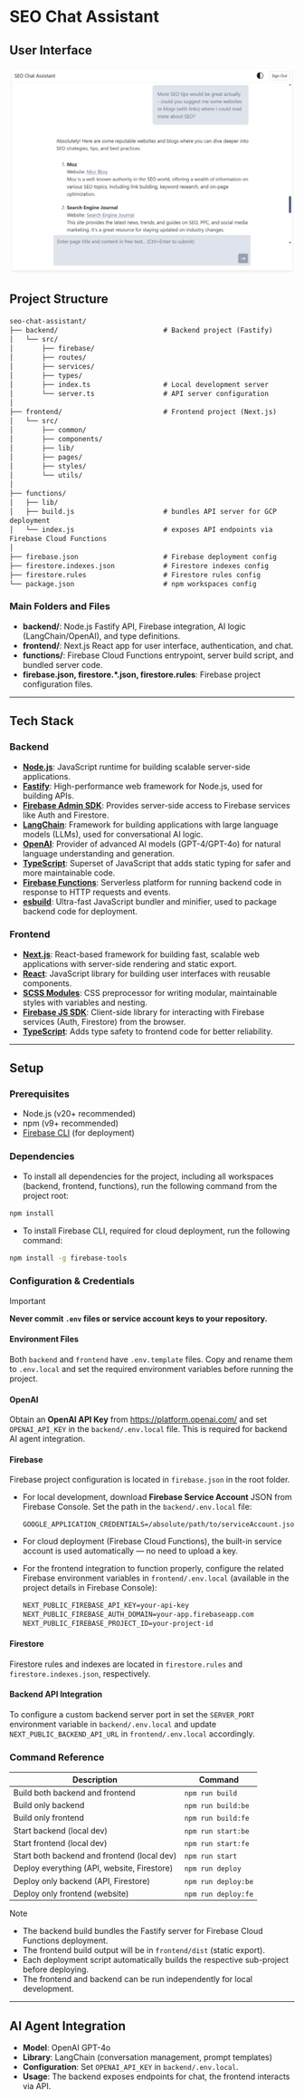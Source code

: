 # SEO Chat Assistant

## User Interface

![UI Screenshot](.github/assets/chat-ui.png)


## Project Structure

```
seo-chat-assistant/
├── backend/                          # Backend project (Fastify)
│   └── src/
│       ├── firebase/
│       ├── routes/
│       ├── services/
│       ├── types/
│       ├── index.ts                  # Local development server
│       └── server.ts                 # API server configuration
│
├── frontend/                         # Frontend project (Next.js)
│   └── src/
│       ├── common/
│       ├── components/
│       ├── lib/
│       ├── pages/
│       ├── styles/
│       └── utils/
│
├── functions/
│   ├── lib/
│   ├── build.js                      # bundles API server for GCP deployment
│   └── index.js                      # exposes API endpoints via Firebase Cloud Functions
│
├── firebase.json                     # Firebase deployment config
├── firestore.indexes.json            # Firestore indexes config
├── firestore.rules                   # Firestore rules config
└── package.json                      # npm workspaces config
```

### Main Folders and Files

- **backend/**: Node.js Fastify API, Firebase integration, AI logic (LangChain/OpenAI), and type definitions.
- **frontend/**: Next.js React app for user interface, authentication, and chat.
- **functions/**: Firebase Cloud Functions entrypoint, server build script, and bundled server code.
- **firebase.json, firestore.*.json, firestore.rules**: Firebase project configuration files.

---

## Tech Stack

### Backend
- [**Node.js**](https://nodejs.org/): JavaScript runtime for building scalable server-side applications.
- [**Fastify**](https://www.fastify.io/): High-performance web framework for Node.js, used for building APIs.
- [**Firebase Admin SDK**](https://firebase.google.com/docs/admin/setup): Provides server-side access to Firebase services like Auth and Firestore.
- [**LangChain**](https://js.langchain.com/docs/): Framework for building applications with large language models (LLMs), used for conversational AI logic.
- [**OpenAI**](https://platform.openai.com/): Provider of advanced AI models (GPT-4/GPT-4o) for natural language understanding and generation.
- [**TypeScript**](https://www.typescriptlang.org/): Superset of JavaScript that adds static typing for safer and more maintainable code.
- [**Firebase Functions**](https://firebase.google.com/docs/functions): Serverless platform for running backend code in response to HTTP requests and events.
- [**esbuild**](https://esbuild.github.io/): Ultra-fast JavaScript bundler and minifier, used to package backend code for deployment.

### Frontend
- [**Next.js**](https://nextjs.org/): React-based framework for building fast, scalable web applications with server-side rendering and static export.
- [**React**](https://react.dev/): JavaScript library for building user interfaces with reusable components.
- [**SCSS Modules**](https://sass-lang.com/): CSS preprocessor for writing modular, maintainable styles with variables and nesting.
- [**Firebase JS SDK**](https://firebase.google.com/docs/web/setup): Client-side library for interacting with Firebase services (Auth, Firestore) from the browser.
- [**TypeScript**](https://www.typescriptlang.org/): Adds type safety to frontend code for better reliability.

---

## Setup

### Prerequisites
- Node.js (v20+ recommended)
- npm (v9+ recommended)
- [Firebase CLI](https://firebase.google.com/docs/cli) (for deployment)

### Dependencies

- To install all dependencies for the project, including all workspaces (backend, frontend, functions), run the following command from the project root:

```bash
npm install
```

- To install Firebase CLI, required for cloud deployment, run the following command:

```bash
npm install -g firebase-tools
```

### Configuration & Credentials

> [!IMPORTANT]
> **Never commit `.env` files or service account keys to your repository.**

#### Environment Files

Both `backend` and `frontend` have `.env.template` files. Copy and rename them to `.env.local` and set the required environment variables before running the project.

#### OpenAI

Obtain an **OpenAI API Key** from https://platform.openai.com/ and set `OPENAI_API_KEY` in the `backend/.env.local` file. This is required for backend AI agent integration.

#### Firebase

Firebase project configuration is located in `firebase.json` in the root folder.

- For local development, download **Firebase Service Account** JSON from Firebase Console. Set the path in the `backend/.env.local` file:

  ```env
  GOOGLE_APPLICATION_CREDENTIALS=/absolute/path/to/serviceAccount.json
  ```

- For cloud deployment (Firebase Cloud Functions), the built-in service account is used automatically — no need to upload a key.

- For the frontend integration to function properly, configure the related Firebase environment variables in `frontend/.env.local` (available in the project details in Firebase Console):

  ```env
  NEXT_PUBLIC_FIREBASE_API_KEY=your-api-key
  NEXT_PUBLIC_FIREBASE_AUTH_DOMAIN=your-app.firebaseapp.com
  NEXT_PUBLIC_FIREBASE_PROJECT_ID=your-project-id
  ```

#### Firestore

Firestore rules and indexes are located in `firestore.rules` and `firestore.indexes.json`, respectively.

#### Backend API Integration

To configure a custom backend server port in set the `SERVER_PORT` environment variable in `backend/.env.local` and update `NEXT_PUBLIC_BACKEND_API_URL` in `frontend/.env.local` accordingly.


### Command Reference

| Description                                     | Command             |
|-------------------------------------------------|---------------------|
| Build both backend and frontend                 | `npm run build`     |
| Build only backend                              | `npm run build:be`  |
| Build only frontend                             | `npm run build:fe`  |
| Start backend (local dev)                       | `npm run start:be`  |
| Start frontend (local dev)                      | `npm run start:fe`  |
| Start both backend and frontend (local dev)     | `npm run start`     |
| Deploy everything (API, website, Firestore)     | `npm run deploy`    |
| Deploy only backend (API, Firestore)            | `npm run deploy:be` |
| Deploy only frontend (website)                  | `npm run deploy:fe` |

> [!NOTE]
> - The backend build bundles the Fastify server for Firebase Cloud Functions deployment.
> - The frontend build output will be in `frontend/dist` (static export).
> - Each deployment script automatically builds the respective sub-project before deploying.
> - The frontend and backend can be run independently for local development.

---

## AI Agent Integration

- **Model**: OpenAI GPT-4o
- **Library**: LangChain (conversation management, prompt templates)
- **Configuration**: Set `OPENAI_API_KEY` in `backend/.env.local`.
- **Usage**: The backend exposes endpoints for chat, the frontend interacts via API.
